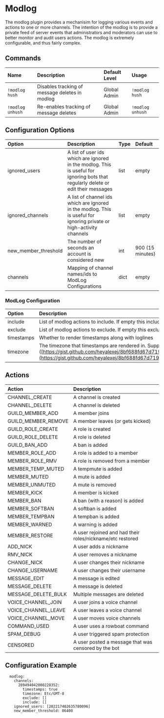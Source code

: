 # Modlog

The modlog plugin provides a mechanisim for logging various events and actions to one or more channels. The intention of the modlog is to provide a private feed of server events that administrators and moderators can use to better monitor and audit users actions. The modlog is extremely configurable, and thus fairly complex.

## Commands

| Name | Description | Default Level | Usage |
| :--- | :--- | :--- | :--- |
| `!modlog hush` | Disables tracking of message deletes in modlog | Global Admin | `!modlog hush` |
| `!modlog unhush` | Re-enables tracking of message deletes | Global Admin | `!modlog unhush` |

## Configuration Options

| Option | Description | Type | Default |
| :--- | :--- | :--- | :--- |
| ignored\_users | A list of user ids which are ignored in the modlog. This is useful for ignoring bots that regularly delete or edit their messages | list | empty |
| ignored\_channels | A list of channel ids which are ignored in the modlog. This is useful for ignoring private or high-activity channels | list | empty |
| new\_member\_threshold | The number of seconds an account is considered new | int | 900 \(15 minutes\) |
| channels | Mapping of channel names/ids to ModLog Configurations | dict | empty |

### ModLog Configuration

| Option | Description | Type | Default |
| :--- | :--- | :--- | :--- |
| include | List of modlog actions to include. If empty this includes all mod log actions | list | empty |
| exclude | List of modlog actions to exclude. If empty this excludes no mod log actions | list | empty |
| timestamps | Whether to render timestamps along with loglines | bool | false |
| timezone | The timezone that timestamps are rendered in. Supported timezones: \([https://gist.github.com/heyalexej/8bf688fd67d7199be4a1682b3eec7568](https://gist.github.com/heyalexej/8bf688fd67d7199be4a1682b3eec7568)\) | timezone | US/Eastern |

## Actions

| Action | Description |
| :--- | :--- |
| CHANNEL\_CREATE | A channel is created |
| CHANNEL\_DELETE | A channel is deleted |
| GUILD\_MEMBER\_ADD | A member joins |
| GUILD\_MEMBER\_REMOVE | A member leaves \(or gets kicked\) |
| GUILD\_ROLE\_CREATE | A role is created |
| GUILD\_ROLE\_DELETE | A role is deleted |
| GUILD\_BAN\_ADD | A ban is added |
| MEMBER\_ROLE\_ADD | A role is added to a member |
| MEMBER\_ROLE\_RMV | A role is removed from a member |
| MEMBER\_TEMP\_MUTED | A tempmute is added |
| MEMBER\_MUTED | A mute is added |
| MEMBER\_UNMUTED | A mute is removed |
| MEMBER\_KICK | A member is kicked |
| MEMBER\_BAN | A ban \(with a reason\) is added |
| MEMBER\_SOFTBAN | A softban is added |
| MEMBER\_TEMPBAN | A tempban is added |
| MEMBER\_WARNED | A warning is added |
| MEMBER\_RESTORE | A user rejoined and had their roles/nickname/etc restored |
| ADD\_NICK | A user adds a nickname |
| RMV\_NICK | A user removes a nickname |
| CHANGE\_NICK | A user changes their nickname |
| CHANGE\_USERNAME | A user changes their username |
| MESSAGE\_EDIT | A message is edited |
| MESSAGE\_DELETE | A message is deleted |
| MESSAGE\_DELETE\_BULK | Multiple messages are deleted |
| VOICE\_CHANNEL\_JOIN | A user joins a voice channel |
| VOICE\_CHANNEL\_LEAVE | A user leaves a voice channel |
| VOICE\_CHANNEL\_MOVE | A user moves voice channels |
| COMMAND\_USED | A user uses a rowboat command |
| SPAM\_DEBUG | A user triggered spam protection |
| CENSORED | A user posted a message that was censored by the bot |

## Configuration Example

```text
  modlog:
    channels:
      289494042000228352:
        timestamps: true
        timezone: Etc/GMT-8
        exclude: []
        include: []
    ignored_users: [202217402635780096]
    new_member_threshold: 86400
```

